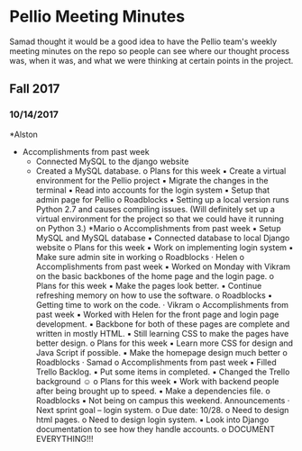 # Pellio Meeting Minutes 

Samad thought it would be a good idea to have the Pellio team's weekly meeting minutes on the repo so people can see where our thought process was, when it was, and what we were thinking at certain points in the project.

## Fall 2017

### 10/14/2017

*Alston
  * Accomplishments from past week
    * Connected MySQL to the django website
    * Created a MySQL database.
  o	Plans for this week 
    ▪ Create a virtual environment for the Pellio project
    ▪	Migrate the changes in the terminal
    ▪	Read into accounts for the login system
    ▪	Setup that admin page for Pellio
  o	Roadblocks 
    ▪	Setting up a local version runs Python 2.7 and causes compiling issues. (Will definitely set up a virtual environment for the project so that we could have it running on Python 3.)
*Mario
  o	Accomplishments from past week
    ▪	Setup MySQL and MySQL database
    ▪	Connected database to local Django website
  o	Plans for this week 
    ▪	Work on implementing login system
    ▪	Make sure admin site in working
  o	Roadblocks 
 ·	Helen 
  o	Accomplishments from past week
    ▪	Worked on Monday with Vikram on the basic backbones of the home page and the login page.
  o	Plans for this week 
    ▪	Make the pages look better.
    ▪	Continue refreshing memory on how to use the software.
  o	Roadblocks
    ▪	Getting time to work on the code.
 ·  Vikram 
  o	Accomplishments from past week
    ▪ Worked with Helen for the front page and login page development.
    ▪ Backbone for both of these pages are complete and written in mostly HTML.
    ▪ Still learning CSS to make the pages have better design.
  o	Plans for this week 
    ▪	Learn more CSS for design and Java Script if possible.
    ▪	Make the homepage design much better
  o	Roadblocks 
 · Samad
  o	Accomplishments from past week
    ▪	Filled Trello Backlog. 
    ▪	Put some items in completed. 
    ▪	Changed the Trello background ☺ 
  o	Plans for this week 
    ▪	Work with backend people after being brought up to speed. 
    ▪	Make a dependencies file. 
  o	Roadblocks 
    ▪	Not being on campus this weekend. 
Announcements 
·	Next sprint goal – login system. 
    o	Due date: 10/28. 
    o	Need to design html pages. 
    o	Need to design login system. 
  ▪	Look into Django documentation to see how they handle accounts. 
    o	DOCUMENT EVERYTHING!!!
